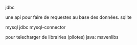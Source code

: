 jdbc

une api pour faire de requestes au base des données.
sqlite

mysql jdbc
mysql-connector



pour telecharger de librairies (pilotes) java:
mavenlibs
